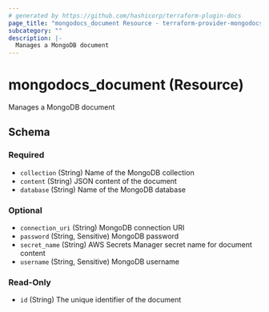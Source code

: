 ```yaml
---
# generated by https://github.com/hashicorp/terraform-plugin-docs
page_title: "mongodocs_document Resource - terraform-provider-mongodocs"
subcategory: ""
description: |-
  Manages a MongoDB document
---
```


# mongodocs_document (Resource)

Manages a MongoDB document



<!-- schema generated by tfplugindocs -->
## Schema

### Required

- `collection` (String) Name of the MongoDB collection
- `content` (String) JSON content of the document
- `database` (String) Name of the MongoDB database

### Optional

- `connection_uri` (String) MongoDB connection URI
- `password` (String, Sensitive) MongoDB password
- `secret_name` (String) AWS Secrets Manager secret name for document content
- `username` (String, Sensitive) MongoDB username

### Read-Only

- `id` (String) The unique identifier of the document
